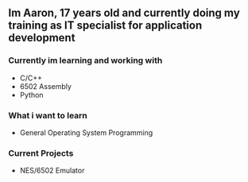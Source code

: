 ## Im Aaron, 17 years old and currently doing my training as IT specialist for application development

### Currently im learning and working with
- C/C++
- 6502 Assembly
- Python

### What i want to learn
- General Operating System Programming

### Current Projects
- NES/6502 Emulator
